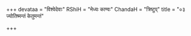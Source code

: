+++
devataa = "विश्वेदेवाः"
RShiH = "मेध्यः काण्वः"
ChandaH = "त्रिष्टुप्"
title = "०३ ज्योतिष्मन्तं केतुमन्तं"

+++
